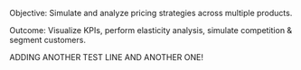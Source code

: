 Objective: Simulate and analyze pricing strategies across multiple products.

Outcome: Visualize KPIs, perform elasticity analysis, simulate competition & segment customers.

ADDING ANOTHER TEST LINE
AND ANOTHER ONE!
